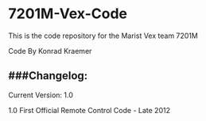 7201M-Vex-Code
==============

This is the code repository for the Marist Vex team 7201M


Code By Konrad Kraemer

###Changelog:
-------------

Current Version: 1.0	

1.0	First Official Remote Control Code - Late 2012